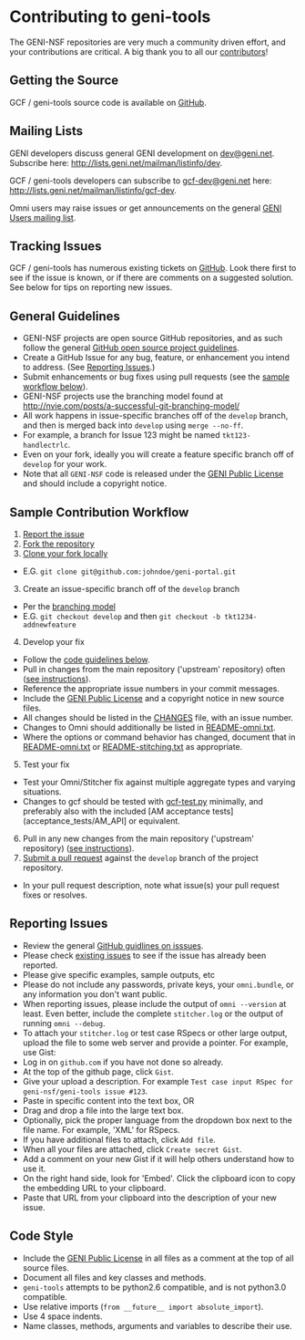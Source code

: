 # Contributing to geni-tools

The GENI-NSF repositories are very much a community driven effort, and
your contributions are critical. A big thank you to all our [contributors](CONTRIBUTORS.md)!

## Getting the Source
GCF / geni-tools source code is available on [GitHub](https://github.com/GENI-NSF/geni-tools).

## Mailing Lists
GENI developers discuss general GENI development on dev@geni.net. Subscribe here: http://lists.geni.net/mailman/listinfo/dev.

GCF / geni-tools developers can subscribe to gcf-dev@geni.net here: http://lists.geni.net/mailman/listinfo/gcf-dev.

Omni users may raise issues or get announcements on the general [GENI Users mailing list](https://groups.google.com/forum/#!forum/geni-users).

## Tracking Issues
GCF / geni-tools has numerous existing tickets on [GitHub](https://github.com/GENI-NSF/geni-tools/issues). Look there first to see if the issue is known, or if there are comments on a suggested solution. See below for tips on reporting new issues.

## General Guidelines
 - GENI-NSF projects are open source GitHub repositories, and as such follow the general [GitHub open source project guidelines](https://guides.github.com/activities/contributing-to-open-source/#contributing).
 - Create a GitHub Issue for any bug, feature, or enhancement you
 intend to address. (See [Reporting Issues](#reporting-issues).)
 - Submit enhancements or bug fixes using pull requests (see the [sample workflow below](#sample-contribution-workflow)).
 - GENI-NSF projects use the branching model found at
 http://nvie.com/posts/a-successful-git-branching-model/
  - All work happens in issue-specific branches off of the `develop`
  branch, and then is merged back into `develop` using `merge --no-ff`.
   - For example, a branch for Issue 123 might be named `tkt123-handlectrlc`.
  - Even on your fork, ideally you will create a feature specific branch off of `develop` for your work.
 - Note that all `GENI-NSF` code is released under the [GENI Public License](LICENSE.txt) and should include a copyright notice.

## Sample Contribution Workflow ##
 1. [Report the issue](#reporting-issues)
 1. [Fork the repository](http://guides.github.com/activities/forking/)
 2. [Clone your fork locally](https://help.github.com/articles/fetching-a-remote/)
  - E.G. `git clone git@github.com:johndoe/geni-portal.git`
 3. Create an issue-specific branch off of the `develop` branch
  - Per the [branching model](http://nvie.com/posts/a-successful-git-branching-model/)
  - E.G. `git checkout develop` and then `git checkout -b tkt1234-addnewfeature`
 4. Develop your fix
 - Follow the [code guidelines below](#code-style).
 - Pull in changes from the main repository ('upstream' repository) often ([see instructions](https://help.github.com/articles/syncing-a-fork)).
 - Reference the appropriate issue numbers in your commit messages.
 - Include the [GENI Public License](LICENSE.txt) and a copyright notice in new source files.
 - All changes should be listed in the [CHANGES](CHANGES) file, with an issue number.
  - Changes to Omni should additionally be listed in [README-omni.txt](README-omni.txt).
 - Where the options or command behavior has changed, document that in
 [README-omni.txt](README-omni.txt) or [README-stitching.txt](README-stitching.txt) as appropriate.
 5. Test your fix
  - Test your Omni/Stitcher fix against multiple aggregate types and varying situations.
  - Changes to gcf should be tested with [gcf-test.py](src/gcf-test.py) minimally, and
 preferably also with the included [AM acceptance tests](acceptance_tests/AM_API] or equivalent.
 6. Pull in any new changes from the main repository ('upstream' repository) ([see instructions](https://help.github.com/articles/syncing-a-fork)).
 7. [Submit a pull request](https://help.github.com/articles/using-pull-requests/) against the `develop` branch of the project repository.
 - In your pull request description, note what issue(s) your pull request fixes or resolves.

## Reporting Issues ##
 - Review the general [GitHub guidlines on isssues](https://guides.github.com/features/issues/).
 - Please check [existing issues](https://github.com/GENI-NSF/geni-tools/issues) to see if the issue has already been reported.
 - Please give specific examples, sample outputs, etc
 - Please do not include any passwords, private keys, your `omni.bundle`, or any information you don't want public.
 - When reporting issues, please include the output of `omni --version` at least. Even better, include the complete `stitcher.log` or the output of running `omni --debug`.
 - To attach your `stitcher.log` or test case RSpecs or other large output, upload the file to some web server and provide a pointer. For example, use Gist:
  - Log in on `github.com` if you have not done so already.
  - At the top of the github page, click `Gist`.
  - Give your upload a description. For example `Test case input RSpec for geni-nsf/geni-tools issue #123`.
  - Paste in specific content into the text box, OR
  - Drag and drop a file into the large text box.
   - Optionally, pick the proper language from the dropdown box next to the file name. For example, 'XML' for RSpecs.
  - If you have additional files to attach, click `Add file`.
  - When all your files are attached, click `Create secret Gist`.
  - Add a comment on your new Gist if it will help others understand how to use it.
  - On the right hand side, look for 'Embed'. Click the clipboard icon to copy the embedding URL to your clipboard.
  - Paste that URL from your clipboard into the description of your new issue.

## Code Style ##
 - Include the [GENI Public License](LICENSE.txt) in all files as a comment at the top of all source files.
 - Document all files and key classes and methods.
 - `geni-tools` attempts to be python2.6 compatible, and is not python3.0 compatible.
 - Use relative imports (`from __future__ import absolute_import`).
 - Use 4 space indents.
 - Name classes, methods, arguments and variables to describe their use.

